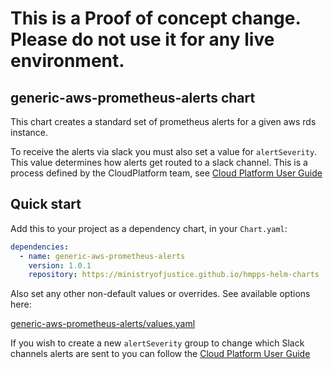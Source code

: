 # This is a Proof of concept change. Please do not use it for any live environment.

## generic-aws-prometheus-alerts chart

This chart creates a standard set of prometheus alerts for a given aws rds instance.

To receive the alerts via slack you must also set a value for `alertSeverity`. This value determines how alerts get routed to a slack channel. This is a process defined by the CloudPlatform team, see [Cloud Platform User Guide](https://user-guide.cloud-platform.service.justice.gov.uk/documentation/monitoring-an-app/how-to-create-alarms.html#creating-your-own-custom-alerts)

## Quick start

Add this to your project as a dependency chart, in your `Chart.yaml`:

```yaml
dependencies:
  - name: generic-aws-prometheus-alerts
    version: 1.0.1
    repository: https://ministryofjustice.github.io/hmpps-helm-charts
```


Also set any other non-default values or overrides. See available options here:

[generic-aws-prometheus-alerts/values.yaml](./values.yaml)

If you wish to create a new `alertSeverity` group to change which Slack channels alerts are sent to you can follow the [Cloud Platform User Guide](https://user-guide.cloud-platform.service.justice.gov.uk/documentation/monitoring-an-app/how-to-create-alarms.html#overview)
